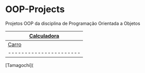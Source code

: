 # OOP-Projects
Projetos OOP da disciplina de Programação Orientada a Objetos

| [Calculadora](https://github.com/fixlipw/OOP-Projects/tree/main/_001-Calculator/src) |
| ---------------------- |
| [Carro](https://github.com/fixlipw/OOP-Projects/tree/main/_002-Carro/src) |
| ---------------------- |
[Tamagochi](

